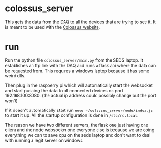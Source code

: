 # colossus_server

This gets the data from the DAQ to all the devices that are trying to see it.  It is meant to be used with the [Colossus_website](https://github.com/cyficowley/colossus_website/).

# run

Run the python file `colossus_server/main.py` from the SEDS laptop. It establishes an ftp link with the DAQ and runs a flask api where the data can be requested from.  This requires a windows laptop because it has some weird dlls.

Then plug in the raspberry pi which will automatically start the websocket and start pushing the data to all connected devices on port 192.168.100:8080. (the actual ip address could possibly change but the port won't)

If it doesn't automatically start run `node ~/colossus_server/node/index.js` to start it up. All the startup configuration is done in `/etc/rc.local`.

The reason we have two different servers, the flask one just having one client and the node websocket one everyone else is because we are doing everything we can to save cpu on the seds laptop  and don't want to deal with running a legit server on windows.
